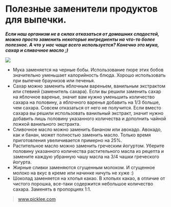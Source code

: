 # Полезные заменители продуктов для выпечки.

_**Если наш организм не в силах отказаться от домашних сладостей, можно просто заменить некоторые ингредиенты на что-то более полезное. А что у нас чаще всего используется? Конечно это мука, сахар и сливочное масло ;)**_

![](/images/Kulinar/Sovet/Infographics/baking-sub-e1346274485581.jpg)

- Мука заменяется на черные бобы. Использование пюре этих бобов значительно уменьшает калорийность блюда. Хорошо использовать при выпечке браунизов или печенья.
- Сахар можно заменить яблочным вареньем, ванильным экстрактом или стевией (заменитель сахара). Если вы решили заменить сахар на яблочное варенье, значит вам нужно уменьшить количество сахара на половину, а яблочного варенья добавить на 1/3 больше, чем сахара. Совсем отказаться от него не получится. Если вместо сахара вы решили использовать ванильный экстракт, значит нужно добавить лишь половину указанного количества и дополнить чайной ложкой ванильного экстракта.
- Сливочное масло можно заменить бананом или авокадо. Авокадо, как и банан, может полностью заменить масло. Только время приготовления увеличивается примерно на 25%.
- Растительное масло можно заменить греческим йогуртом. Уберите половину указанного количества растительного масла из рецепта и замените каждую убранную чашу масла на 3/4 чашки греческого йогурта.
- Жирные сливки заменяются сгущенным молоком. И сгущенное молоко на вкус в креме или начинке ничуть не хуже :)
- Шоколад заменяется на хлопья какао. В хлопьях какао, в отличие от чистого порошка, все-таки содержится небольшое количество сахара. Заменять в пропорциях 1:1.

> www.picklee.com 
